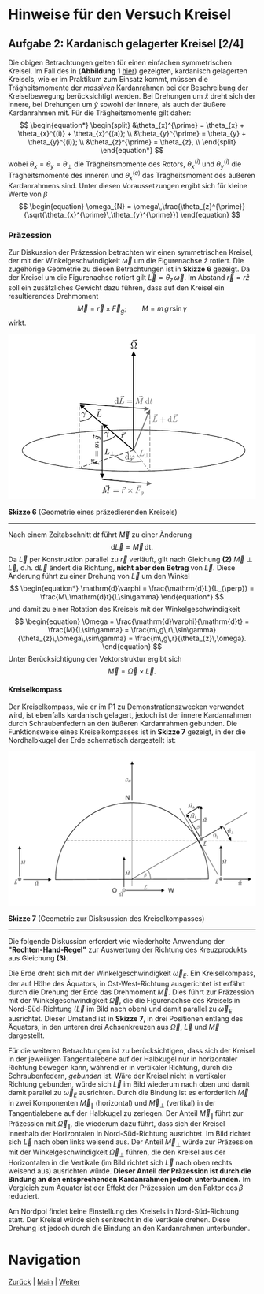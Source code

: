 # Hinweise für den Versuch Kreisel

## Aufgabe 2: Kardanisch gelagerter Kreisel [2/4]

Die obigen Betrachtungen gelten für einen einfachen symmetrischen Kreisel. Im Fall des in (**Abbildung 1** [hier](https://gitlab.kit.edu/kit/etp-lehre/p1-praktikum/students/-/blob/main/Kreisel/doc/Hinweise-Aufgabe-2.md)) gezeigten, kardanisch gelagerten Kreisels, wie er im Praktikum zum Einsatz kommt, müssen die Trägheitsmomente der *massiven* Kardanrahmen bei der Beschreibung der Kreiselbewegung berücksichtigt werden. Bei Drehungen um $\hat{x}$ dreht sich der innere, bei Drehungen um $\hat{y}$ sowohl der innere, als auch der äußere Kardanrahmen mit. Für die Trägheitsmomente gilt daher: 
$$
\begin{equation*}
\begin{split}
&\theta_{x}^{\prime} = \theta_{x} + \theta_{x}^{(i)} + \theta_{x}^{(a)}; \\
&\theta_{y}^{\prime} = \theta_{y} + \theta_{y}^{(i)}; \\
&\theta_{z}^{\prime} = \theta_{z}, \\
\end{split}
\end{equation*}
$$
wobei $\theta_{x}=\theta_{y}=\theta_{\perp}$ die Trägheitsmomente des Rotors, $\theta_{x}^{(i)}$ und $\theta_{y}^{(i)}$ die Trägheitsmomente des inneren und $\theta_{x}^{(a)}$ das Trägheitsmoment des äußeren Kardanrahmens sind. Unter diesen Voraussetzungen ergibt sich für kleine Werte von $\beta$
$$
\begin{equation}
\omega_{N} = \omega\,\frac{\theta_{z}^{\prime}}{\sqrt{\theta_{x}^{\prime}\,\theta_{y}^{\prime}}}
\end{equation}
$$

### Präzession

Zur Diskussion der Präzession betrachten wir einen symmetrischen Kreisel, der mit der Winkelgeschwindigkeit $\vec{\omega}$ um die Figurenachse $\hat{z}$ rotiert. Die zugehörige Geometrie zu diesen Betrachtungen ist in **Skizze 6** gezeigt. Da der Kreisel um die Figurenachse rotiert gilt $\vec{L}=\theta_{z}\,\vec{\omega}$.  Im Abstand $\vec{r}=r\hat{z}$ soll ein zusätzliches Gewicht dazu führen, dass auf den Kreisel ein resultierendes Drehmoment 
$$
\begin{equation}
\vec{M} = \vec{r}\times\vec{F}_{g}; \qquad M=m\,g\,r\sin\gamma
\end{equation}
$$
wirkt.

<img src="../figures/Praezession.png" width="900" style="zoom:100%;" />

**Skizze 6** (Geometrie eines präzedierenden Kreisels)

---

Nach einem Zeitabschnitt $\mathrm{d}t$ führt $\vec{M}$ zu einer Änderung
$$
\begin{equation*}
\mathrm{d}\vec{L} = \vec{M}\,\mathrm{dt}.
\end{equation*}
$$
Da $\vec{L}$ per Konstruktion parallel zu $\vec{r}$ verläuft, gilt nach Gleichung **(2)** $\vec{M}\perp\vec{L}$, d.h. $\mathrm{d}\vec{L}$ ändert die Richtung, **nicht aber den Betrag** von $\vec{L}$. Diese Änderung führt zu einer Drehung von $\vec{L}$ um den Winkel
$$
\begin{equation*}
\mathrm{d}\varphi = \frac{\mathrm{d}L}{L_{\perp}} = \frac{M\,\mathrm{d}t}{L\sin\gamma}
\end{equation*}
$$
und damit zu einer Rotation des Kreisels mit der Winkelgeschwindigkeit
$$
\begin{equation}
\Omega = \frac{\mathrm{d}\varphi}{\mathrm{d}t} = \frac{M}{L\sin\gamma} = \frac{m\,g\,r\,\sin\gamma}{\theta_{z}\,\omega\,\sin\gamma} = \frac{m\,g\,r}{\theta_{z}\,\omega}.
\end{equation}
$$
Unter Berücksichtigung der Vektorstruktur ergibt sich
$$
\begin{equation}
\vec{M}=\vec{\Omega}\times\vec{L}.
\end{equation}
$$

#### Kreiselkompass

Der Kreiselkompass, wie er im P1 zu Demonstrationszwecken verwendet wird, ist ebenfalls kardanisch gelagert, jedoch ist der innere Kardanrahmen durch Schraubenfedern an den äußeren Kardanrahmen gebunden. Die Funktionsweise eines Kreiselkompasses ist in **Skizze 7** gezeigt, in der die Nordhalbkugel der Erde schematisch dargestellt ist:

<img src="../figures/KreiselkompassSkizze.png" width="900" style="zoom:100%;" />

**Skizze 7** (Geometrie zur Disksussion des Kreiselkompasses)

---

Die folgende Diskussion erfordert wie wiederholte Anwendung der **"Rechten-Hand-Regel"** zur Auswertung der Richtung des Kreuzprodukts aus Gleichung **(3)**. 

Die Erde dreht sich mit der Winkelgeschwindigkeit $\vec\omega_{E}$. Ein Kreiselkompass, der auf Höhe des Äquators, in Ost-West-Richtung ausgerichtet ist erfährt durch die Drehung der Erde das Drehmoment $\vec{M}$. Dies führt zur Präzession mit der Winkelgeschwindigkeit $\vec{\Omega}$, die die Figurenachse des Kreisels in Nord-Süd-Richtung ($\vec{L}$ im Bild nach oben) und damit parallel zu $\vec\omega_{E}$ ausrichtet. Dieser Umstand ist in **Skizze 7**, in drei Positionen entlang des Äquators, in den unteren drei Achsenkreuzen aus $\vec{\Omega}$, $\vec{L}$ und $\vec{M}$ dargestellt. 

Für die weiteren Betrachtungen ist zu berücksichtigen, dass sich der Kreisel in der jeweiligen Tangentialebene auf der Halbkugel nur in horizontaler Richtung bewegen kann, während er in vertikaler Richtung, durch die Schraubenfedern, *gebunden* ist. Wäre der Kreisel nicht in vertikaler Richtung gebunden, würde sich $\vec{L}$ im Bild wiederum nach oben und damit damit parallel zu $\vec\omega_{E}$ ausrichten. Durch die Bindung ist es erforderlich $\vec{M}$ in zwei Komponenten $\vec M_{\parallel}$ (horizontal) und $\vec M_{\perp}$ (vertikal) in der Tangentialebene auf der Halbkugel zu zerlegen. Der Anteil $\vec M_{\parallel}$ führt zur Präzession mit $\vec\Omega_{\parallel}$, die wiederum dazu führt, dass sich der Kreisel innerhalb der Horizontalen in Nord-Süd-Richtung ausrichtet. Im Bild richtet sich $\vec{L}$ nach oben links weisend aus. Der Anteil $\vec M_{\perp}$ würde zur Präzession mit der Winkelgeschwindigkeit $\vec\Omega_{\perp}$ führen, die den Kreisel aus der Horizontalen in die Vertikale (im Bild richtet sich $\vec{L}$ nach oben rechts weisend aus) ausrichten würde. **Dieser Anteil der Präzession ist durch die Bindung an den entsprechenden Kardanrahmen jedoch unterbunden.** Im Vergleich zum Äquator ist der Effekt der Präzession um den Faktor $\cos\beta$ reduziert.  

Am Nordpol findet keine Einstellung des Kreisels in Nord-Süd-Richtung statt. Der Kreisel würde sich senkrecht in die Vertikale drehen. Diese Drehung ist jedoch durch die Bindung an den Kardanrahmen unterbunden. 

# Navigation

[Zurück](https://gitlab.kit.edu/kit/etp-lehre/p1-praktikum/students/-/blob/main/Kreisel/doc/Hinweise-Aufgabe-2.md) | [Main](https://gitlab.kit.edu/kit/etp-lehre/p1-praktikum/students/-/tree/main/Kreisel) | [Weiter](https://gitlab.kit.edu/kit/etp-lehre/p1-praktikum/students/-/blob/main/Kreisel/doc/Hinweise-Aufgabe-2-b.md)
